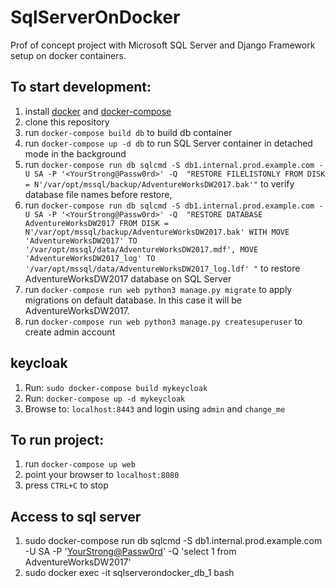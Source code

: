 # SqlServerOnDocker
Prof of concept project with Microsoft SQL Server and Django Framework setup on docker containers.

## To start development:
1. install [docker](https://docs.docker.com/#/components) and [docker-compose](https://docs.docker.com/compose/install/)
2. clone this repository
3. run `docker-compose build db` to build db container
4. run `docker-compose up -d db` to run SQL Server container in detached mode in the background
5. run `docker-compose run db sqlcmd -S db1.internal.prod.example.com -U SA -P '<YourStrong@Passw0rd>' -Q  "RESTORE FILELISTONLY FROM DISK = N'/var/opt/mssql/backup/AdventureWorksDW2017.bak'"`
    to verify database file names before restore,
6. run `docker-compose run db sqlcmd -S db1.internal.prod.example.com -U SA -P '<YourStrong@Passw0rd>' -Q  "RESTORE DATABASE AdventureWorksDW2017 FROM DISK = N'/var/opt/mssql/backup/AdventureWorksDW2017.bak' WITH MOVE 'AdventureWorksDW2017' TO '/var/opt/mssql/data/AdventureWorksDW2017.mdf', MOVE 'AdventureWorksDW2017_log' TO '/var/opt/mssql/data/AdventureWorksDW2017_log.ldf' "`
    to restore AdventureWorksDW2017 database on SQL Server
7. run `docker-compose run web python3 manage.py migrate` to apply migrations on default database. In this case it will be AdventureWorksDW2017.
8. run `docker-compose run web python3 manage.py createsuperuser` to create admin account

## keycloak
1. Run: `sudo docker-compose build mykeycloak`
2. Run: `docker-compose up -d mykeycloak`
3. Browse to: `localhost:8443` and login using `admin` and `change_me`

## To run project:
 
1. run `docker-compose up web`
2. point your browser to `localhost:8080`
3. press `CTRL+C` to stop

## Access to sql server
1. sudo docker-compose run db sqlcmd -S db1.internal.prod.example.com -U SA -P '<YourStrong@Passw0rd>' -Q 'select 1 from AdventureWorksDW2017'
2. sudo docker exec -it sqlserverondocker_db_1 bash
